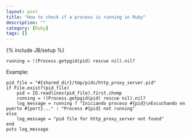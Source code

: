 ```yaml
---
layout: post
title: "How to check if a process is running in Ruby"
description: ""
category: [Ruby]
tags: []
---
```

{% include JB/setup %}

    running = !(Process.getpgid(pid) rescue nil).nil?

Example:


    pid_file = "#{shared_dir}/tmp/pids/http_proxy_server.pid"
    if File.exist?(pid_file)
        pid = IO.readlines(pid_file).first.chomp
        running = !(Process.getpgid(pid) rescue nil).nil?
        log_message = running ? "Iniciando proceso #{pid}\nEscuchando en puerto #{port}..." : "Process #{pid} not running"
    else
        log_message = "pid file for http_proxy_server not found"
    end
    puts log_message

